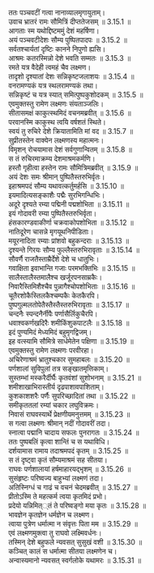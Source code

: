 

  
ततः पञ्चवटीं गत्वा नानाव्यालमृगायुताम्।  
उवाच भ्रातरं रामः सौमित्रिं दीप्ततेजसम् ॥ 3.15.1 ॥   
आगताः स्म यथोद्दिष्टममुं देशं महर्षिणा।  
अयं पञ्चवटीदेशः सौम्य पुष्पितपादपः ॥ 3.15.2 ॥   
सर्वतश्चार्यतां दृष्टिः कानने निपुणो ह्यसि।  
आश्रमः कतरस्मिन्नो देशे भवति सम्मतः ॥ 3.15.3 ॥   
रमते यत्र वैदेही त्वमहं चैव लक्ष्मण।  
तादृशो दृश्यातां देशः सन्निकृष्टजलाशयः ॥ 3.15.4 ॥   
वनरामण्यकं यत्र स्थलरामण्यकं तथा।  
सन्निकृष्टं च यत्र स्यात् समित्पुष्पकुशोदकम् ॥ 3.15.5 ॥   
एवमुक्तस्तु रामेण लक्ष्मणः संयताञ्जलिः।  
सीतासमक्षं काकुत्स्थमिदं वचनमब्रवीत् ॥ 3.15.6 ॥   
परवानस्मि काकुस्थ त्वयि वर्षशतं स्थिते।  
स्वयं तु रुचिरे देशे क्रियातामिति मां वद ॥ 3.15.7 ॥   
सुप्रीतस्तेन वाक्येन लक्ष्मणस्य महात्मनः।  
विमृशन् रोचयामास देशं सर्वगुणान्वितम् ॥ 3.15.8 ॥   
स तं रुचिरमाक्रम्य देशमाश्रमकर्मणि।  
हस्तौ गृहीत्वा हस्तेन रामः सौमित्रिमब्रवीत् ॥ 3.15.9 ॥   
अयं देशः समः श्रीमान् पुष्पितैस्तरुभिर्वृतः।  
इहाश्रमपदं सौम्य यथावत्कर्तुमर्हसि ॥ 3.15.10 ॥   
इयमादित्यसङ्काशैः पद्मैः सुरभिगन्धिभिः।  
अदूरे दृश्यते रम्या पद्मिनी पद्मशोभिता ॥ 3.15.11 ॥   
इयं गोदावरी रम्या पुष्पितैस्तरुभिर्वृता।  
हंसकारण्डवाकीर्णा चक्रवाकोपशोभिता ॥ 3.15.12 ॥   
नातिदूरेण चासन्ने मृगयूथनिपीडिताः।  
मयूरनादिता रम्याः प्रांशवो बहुकन्दराः ॥ 3.15.13 ॥   
दृश्यन्ते गिरयः सौम्य फुल्लैस्तरुभिरावृताः ॥ 3.15.14 ॥   
सौवर्णै राजतैस्ताम्रैर्देशे देशे च धातुभिः।  
गवाक्षिता इवाभान्ति गजाः परमभक्तिभिः ॥ 3.15.15 ॥   
सालैस्तालैस्तमालैश्च खर्जूरपनसाम्रकैः।  
निवारैस्तिमिशैश्चैव पुन्नागैश्चोपशोभिताः ॥ 3.15.16 ॥   
चूतैरशोकैस्तिलकैश्चम्पकैः केतकैरपि।  
पुष्पगुल्मलतोपेतैस्तैस्तैस्तरुभिरावृताः ॥ 3.15.17 ॥   
चन्दनैः स्पन्दनैर्नीपैः पर्णासैर्लिकुचैरपि।  
धवाश्वकर्णखदिरैः शमीकिंशुकपाटलैः ॥ 3.15.18 ॥   
इदं पुण्यमिदं मेध्यमिदं बहुमृगद्विजम्।  
इह वत्स्यामि सौमित्रे सार्धमेतेन पक्षिणा ॥ 3.15.19 ॥   
एवमुक्तस्तु रामेण लक्ष्मणः परवीरहा।  
अचिरेणाश्रमं भ्रातुश्चकार सुमहाबलः ॥ 3.15.20 ॥   
पर्णशालां सुविपुलां तत्र सङ्खातमृत्तिकाम्।  
सुस्तम्भां मस्करैर्दीर्घैः कृतवंशां सुशोभनाम् ॥ 3.15.21 ॥   
शमीशाखाभिरास्तीर्य दृढपाशावपाशिताम्।  
कुशकाशशरैः पर्णैः सुपरिच्छादितां तथा ॥ 3.15.22 ॥   
समीकृततलां रम्यां चकार लघुविक्रमः।  
निवासं राघवस्यार्थे प्रेक्षणीयमनुत्तमम् ॥ 3.15.23 ॥   
स गत्वा लक्ष्मणः श्रीमान् नदीं गोदावरीं तदा।  
स्नात्वा पद्मानि चादाय सफलः पुनरागतः ॥ 3.15.24 ॥   
ततः पुष्पबलिं कृत्वा शान्तिं च स यथाविधि।  
दर्शयामास रामाय तदाश्रमपदं कृतम् ॥ 3.15.25 ॥   
स तं दृष्ट्वा कृतं सौम्यमाश्रमं सह सीतया।  
राघवः पर्णशालायां हर्षमाहारयद्भृशम् ॥ 3.15.26 ॥   
सुसंहृष्टः परिष्वज्य बाहुभ्यां लक्ष्मणं तदा।  
अतिस्निग्धं च गाढं च वचनं चेदमब्रवीत् ॥ 3.15.27 ॥   
प्रीतोऽस्मि ते महत्कर्म त्वया कृतमिदं प्रभो।  
प्रदेयो यन्निमित््तं ते परिष्वङ्गो मया कृतः ॥ 3.15.28 ॥   
भावज्ञेन कृतज्ञेन धर्मज्ञेन च लक्ष्मण।  
त्वाया पुत्रेण धर्मात्मा न संवृत्तः पिता मम ॥ 3.15.29 ॥   
एवं लक्ष्मणमुक्त्वा तु राघवो लक्ष्मिवर्धनः।  
तस्मिन् देशे बहुफले न्यवसत् सुसुखं वशी ॥ 3.15.30 ॥   
कञ्चित् कालं स धर्मात्मा सीतया लक्ष्मणेन च।  
अन्वास्यमानो न्यवसत् स्वर्गलोके यथामरः ॥ 3.15.31 ॥   
